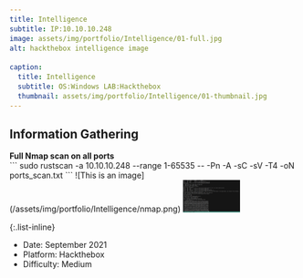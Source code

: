 ```yaml
---
title: Intelligence
subtitle: IP:10.10.10.248
image: assets/img/portfolio/Intelligence/01-full.jpg
alt: hackthebox intelligence image

caption:
  title: Intelligence
  subtitle: OS:Windows LAB:Hackthebox
  thumbnail: assets/img/portfolio/Intelligence/01-thumbnail.jpg
---
```

## Information Gathering

<div>  </div>
<div align="left" style="font-weight: bold;"> Full Nmap scan on all ports </div>
```
sudo rustscan -a 10.10.10.248 --range 1-65535 -- -Pn -A -sC -sV -T4 -oN ports_scan.txt
```
![This is an image](/assets/img/portfolio/Intelligence/nmap.png)
<img src="/assets/img/portfolio/Intelligence/nmap.png" width="100">

{:.list-inline}
- Date: September 2021
- Platform: Hackthebox
- Difficulty: Medium

